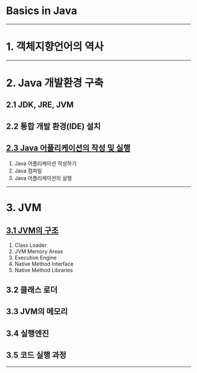
# Basics in Java

---
# 1. 객체지향언어의 역사

---
# 2. Java 개발환경 구축
## 2.1 JDK, JRE, JVM
## 2.2 통합 개발 환경(IDE) 설치
## <a href="2. Java 개발환경 구축/2.3 Java 어플리케이션의 작성 및 실행/README.md" target="blank">2.3 Java 어플리케이션의 작성 및 실행</a>
1) Java 어플리케이션 작성하기
2) Java 컴파일
3) Java 어플리케이션의 실행

---
# 3. JVM
## <a href="3. JVM/3.1 JVM의 구조/README.md" target="blank">3.1 JVM의 구조</a>
1) Class Loader
2) JVM Memory Areas
3) Execution Engine
4) Native Method Interface
5) Native Method Libraries
## 3.2 클래스 로더
## 3.3 JVM의 메모리
## 3.4 실행엔진
## 3.5 코드 실행 과정

---
